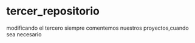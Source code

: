 # tercer_repositorio
modificando el tercero
siempre comentemos nuestros proyectos,cuando sea necesario
